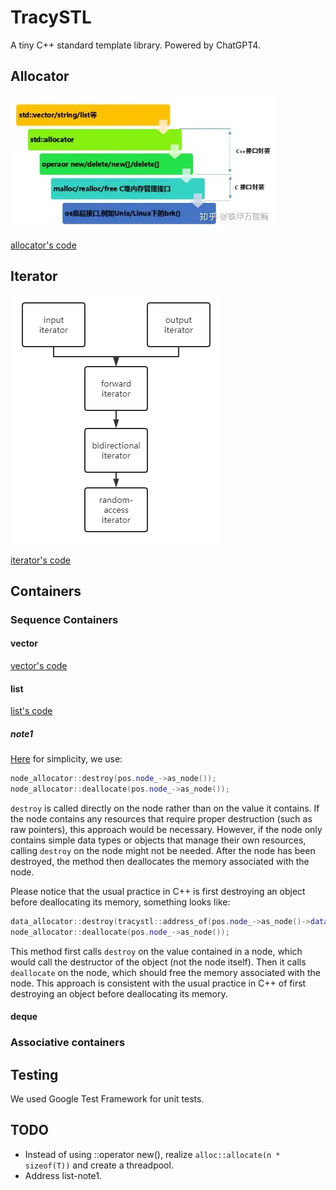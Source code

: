 # TracySTL
A tiny C++ standard template library. Powered by ChatGPT4.



## Allocator

![v2-59ed19947f0f359e9a7e1ec585958676_1440w](assets/v2-59ed19947f0f359e9a7e1ec585958676_1440w.webp)

[allocator's code](src/allocator.h)

## Iterator

![20200804102957172](assets/20200804102957172.png)

[iterator's code](src/iterator.h)

## Containers

### Sequence Containers

#### vector

[vector's code](src/vector.h)

#### list

[list's code](src/list.h)

##### note1

[Here](https://github.com/tracyqwerty/tracystl/blob/46ea8b4aa23938eb2d750d05a6c506f5e6d22178/src/list.h#L301) for simplicity, we use: 

```cpp
node_allocator::destroy(pos.node_->as_node()); 
node_allocator::deallocate(pos.node_->as_node());
```

 `destroy` is called directly on the node rather than on the value it contains. If the node contains any resources that require proper destruction (such as raw pointers), this approach would be necessary. However, if the node only contains simple data types or objects that manage their own resources, calling `destroy` on the node might not be needed. After the node has been destroyed, the method then deallocates the memory associated with the node.

Please notice that the usual practice in C++ is first destroying an object before deallocating its memory, something looks like:

```cpp
data_allocator::destroy(tracystl::address_of(pos.node_->as_node()->data_)); 
node_allocator::deallocate(pos.node_->as_node());
```

This method first calls `destroy` on the value contained in a node, which would call the destructor of the object (not the node itself). Then it calls `deallocate` on the node, which should free the memory associated with the node. This approach is consistent with the usual practice in C++ of first destroying an object before deallocating its memory.

#### deque

### Associative containers

## Testing

We used Google Test Framework for unit tests.



## TODO

* Instead of using ::operator new(), realize `alloc::allocate(n * sizeof(T))` and create a threadpool.
* Address list-note1.

